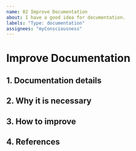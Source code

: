 ```yaml
---
name: 02 Improve Documentation
about: I have a good idea for documentation.
labels: "Type: documentation"
assignees: "myConsciousness"
---
```


# Improve Documentation

## 1. Documentation details

## 2. Why it is necessary

## 3. How to improve

## 4. References
